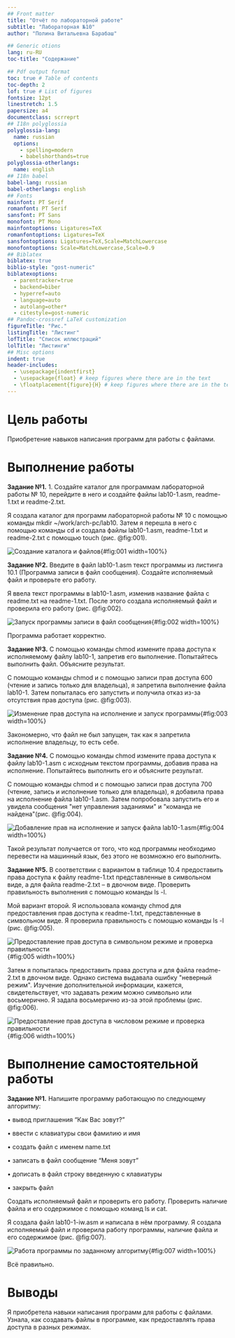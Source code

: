 ```yaml
---
## Front matter
title: "Отчёт по лабораторной работе"
subtitle: "Лабораторная №10"
author: "Полина Витальевна Барабаш"

## Generic otions
lang: ru-RU
toc-title: "Содержание"

## Pdf output format
toc: true # Table of contents
toc-depth: 2
lof: true # List of figures
fontsize: 12pt
linestretch: 1.5
papersize: a4
documentclass: scrreprt
## I18n polyglossia
polyglossia-lang:
  name: russian
  options:
	- spelling=modern
	- babelshorthands=true
polyglossia-otherlangs:
  name: english
## I18n babel
babel-lang: russian
babel-otherlangs: english
## Fonts
mainfont: PT Serif
romanfont: PT Serif
sansfont: PT Sans
monofont: PT Mono
mainfontoptions: Ligatures=TeX
romanfontoptions: Ligatures=TeX
sansfontoptions: Ligatures=TeX,Scale=MatchLowercase
monofontoptions: Scale=MatchLowercase,Scale=0.9
## Biblatex
biblatex: true
biblio-style: "gost-numeric"
biblatexoptions:
  - parentracker=true
  - backend=biber
  - hyperref=auto
  - language=auto
  - autolang=other*
  - citestyle=gost-numeric
## Pandoc-crossref LaTeX customization
figureTitle: "Рис."
listingTitle: "Листинг"
lofTitle: "Список иллюстраций"
lolTitle: "Листинги"
## Misc options
indent: true
header-includes:
  - \usepackage{indentfirst}
  - \usepackage{float} # keep figures where there are in the text
  - \floatplacement{figure}{H} # keep figures where there are in the text
---
```


# Цель работы

Приобретение навыков написания программ для работы с файлами.

# Выполнение работы

**Задание №1.** 1. Создайте каталог для программам лабораторной работы № 10, перейдите в него и создайте файлы lab10-1.asm, readme-1.txt и readme-2.txt. 


Я создала каталог для программ лабораторной работы № 10 с помощью команды mkdir ~/work/arch-pc/lab10. Затем я перешла в него с помощью команды cd и создала файлы lab10-1.asm, readme-1.txt и readme-2.txt с помощью touch (рис. @fig:001).

![Создание каталога и файлов](image/fig001.png){#fig:001 width=100%}


**Задание №2.** Введите в файл lab10-1.asm текст программы из листинга 10.1 (Программа записи в файл сообщения). Создайте исполняемый файл и проверьте его работу.


Я ввела текст программы в lab10-1.asm, изменив название файла с readme.txt на readme-1.txt. После этого создала исполняемый файл и проверила его работу (рис. @fig:002).

![Запуск программы записи в файл сообщения](image/fig002.png){#fig:002 width=100%}

Программа работает корректно. 

**Задание №3.** С помощью команды chmod измените права доступа к исполняемому файлу lab10-1, запретив его выполнение. Попытайтесь выполнить файл. Объясните результат.


С помощью команды chmod и с помощью записи прав доступа 600 (чтение и запись только для владельца), я запретила выполнение файла lab10-1. Затем попыталась его запустить и получила отказ из-за отсутствия прав доступа (рис. @fig:003).

![Изменение прав доступа на исполнение и запуск программы](image/fig003.png){#fig:003 width=100%}

Закономерно, что файл не был запущен, так как я запретила исполнение владельцу, то есть себе.

**Задание №4.** С помощью команды chmod измените права доступа к файлу lab10-1.asm с исходным текстом программы, добавив права на исполнение. Попытайтесь выполнить его и объясните результат.

С помощью команды chmod и с помощью записи прав доступа 700 (чтение, запись и исполнение только для владельца), я добавила права на исполнение файла lab10-1.asm. Затем попробовала запустить его и увидела сообщения "нет управления заданиями" и "команда не найдена"(рис. @fig:004).

![Добавление прав на исполнение и запуск файла lab10-1.asm](image/fig004.png){#fig:004 width=100%}

Такой результат получается от того, что код программы необходимо перевести на машинный язык, без этого не возмножно его выполнить.


**Задание №5.** В соответствии с вариантом в таблице 10.4 предоставить права доступа к файлу readme-1.txt представленные в символьном виде, а для файла readme-2.txt – в двочном виде. Проверить правильность выполнения с помощью команды ls -l.


Мой вариант второй. Я использовала команду chmod для предоставления прав доступа к readme-1.txt, представленные в символьном виде. Я проверила правильность с помощью команды ls -l (рис. @fig:005).

![Предоставление прав доступа в символьном режиме и проверка правильности](image/fig005.png){#fig:005 width=100%}

Затем я попыталась предоставить права доступа и для файла readme-2.txt в двочном виде. Однако система выдавала ошибку "неверный режим". Изучение дополнительной информации, кажется, свидетельствует, что задавать режим можно символьно или восьмерично. Я задала восьмерично из-за этой проблемы (рис. @fig:006).

![Предоставление прав доступа в числовом режиме и проверка правильности](image/fig006.png){#fig:006 width=100%}


# Выполнение самостоятельной работы

**Задание №1.** Напишите программу работающую по следующему алгоритму:

• вывод приглашения “Как Вас зовут?”

• ввести с клавиатуры свои фамилию и имя

• создать файл с именем name.txt

• записать в файл сообщение “Меня зовут”

• дописать в файл строку введенную с клавиатуры

• закрыть файл

Создать исполняемый файл и проверить его работу. Проверить наличие файла и его содержимое с помощью команд ls и cat.

Я создала файл lab10-1-iw.asm и написала в нём программу. Я создала исполняемый файл и проверила работу программы, наличие файла и его содержимое (рис. @fig:007).

![Работа программы по заданному алгоритму](image/fig007.png){#fig:007 width=100%}

Всё правильно. 


# Выводы

Я приобретела навыки написания программ для работы с файлами. Узнала, как создавать файлы в программе, как предоставлять права доступа в разных режимах. 
